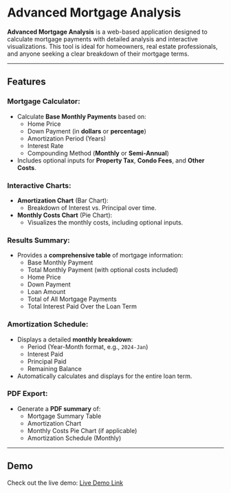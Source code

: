
# Advanced Mortgage Analysis

**Advanced Mortgage Analysis** is a web-based application designed to calculate mortgage payments with detailed analysis and interactive visualizations. This tool is ideal for homeowners, real estate professionals, and anyone seeking a clear breakdown of their mortgage terms.

---

## Features

### Mortgage Calculator:
- Calculate **Base Monthly Payments** based on:
  - Home Price
  - Down Payment (in **dollars** or **percentage**)
  - Amortization Period (Years)
  - Interest Rate
  - Compounding Method (**Monthly** or **Semi-Annual**)
- Includes optional inputs for **Property Tax**, **Condo Fees**, and **Other Costs**.

### Interactive Charts:
- **Amortization Chart** (Bar Chart):
  - Breakdown of Interest vs. Principal over time.
- **Monthly Costs Chart** (Pie Chart):
  - Visualizes the monthly costs, including optional inputs.

### Results Summary:
- Provides a **comprehensive table** of mortgage information:
  - Base Monthly Payment
  - Total Monthly Payment (with optional costs included)
  - Home Price
  - Down Payment
  - Loan Amount
  - Total of All Mortgage Payments
  - Total Interest Paid Over the Loan Term

### Amortization Schedule:
- Displays a detailed **monthly breakdown**:
  - Period (Year-Month format, e.g., `2024-Jan`)
  - Interest Paid
  - Principal Paid
  - Remaining Balance
- Automatically calculates and displays for the entire loan term.

### PDF Export:
- Generate a **PDF summary** of:
  - Mortgage Summary Table
  - Amortization Chart
  - Monthly Costs Pie Chart (if applicable)
  - Amortization Schedule (Monthly)


---

## Demo
Check out the live demo: [Live Demo Link](https://parsafarshadfar.github.io/mortgage/)

